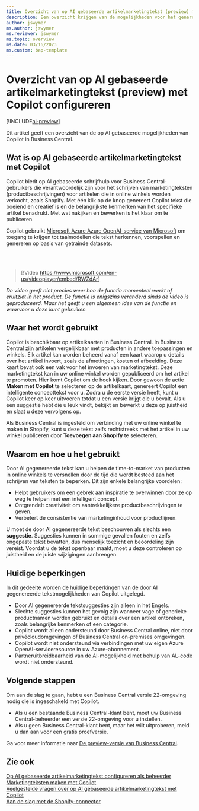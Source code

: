 ```yaml
---
title: Overzicht van op AI gebaseerde artikelmarketingtekst (preview) met Copilot configureren
description: Een overzicht krijgen van de mogelijkheden voor het genereren van AI-content in Business Central.
author: jswymer
ms.author: jswymer
ms.reviewer: jswymer
ms.topic: overview
ms.date: 03/16/2023
ms.custom: bap-template
---
```

# <a name="overview-of-ai-powered-item-marketing-text-preview-with-copilot"></a><a name="overview-of-ai-powered-item-marketing-text-preview-with-copilot"></a>Overzicht van op AI gebaseerde artikelmarketingtekst (preview) met Copilot configureren

[!INCLUDE[ai-preview](includes/ai-preview.md)]

Dit artikel geeft een overzicht van de op AI gebaseerde mogelijkheden van Copilot in Business Central.

## <a name="what-is-ai-powered-item-marketing-text-with-copilot"></a><a name="what-is-ai-powered-item-marketing-text-with-copilot"></a>Wat is op AI gebaseerde artikelmarketingtekst met Copilot

Copilot biedt op AI gebaseerde schrijfhulp voor Business Central-gebruikers die verantwoordelijk zijn voor het schrijven van marketingteksten (productbeschrijvingen) voor artikelen die in online winkels worden verkocht, zoals Shopify. Met één klik op de knop genereert Copilot tekst die boeiend en creatief is en de belangrijkste kenmerken van het specifieke artikel benadrukt. Met wat nakijken en bewerken is het klaar om te publiceren.

Copilot gebruikt [Microsoft Azure Azure OpenAI-service van Microsoft](/azure/cognitive-services/openai/overview) om toegang te krijgen tot taalmodellen die tekst herkennen, voorspellen en genereren op basis van getrainde datasets.

<br><br>  

> [!Video https://www.microsoft.com/en-us/videoplayer/embed/RWZdAr]

*De video geeft niet precies weer hoe de functie momenteel werkt of eruitziet in het product. De functie is enigszins veranderd sinds de video is geproduceerd. Maar het geeft u een algemeen idee van de functie en waarvoor u deze kunt gebruiken.*
  
## <a name="where-its-used"></a><a name="where-its-used"></a>Waar het wordt gebruikt

Copilot is beschikbaar op artikelkaarten in Business Central. In Business Central zijn artikelen vergelijkbaar met producten in andere toepassingen en winkels. Elk artikel kan worden beheerd vanaf een kaart waarop u details over het artikel invoert, zoals de afmetingen, kosten of afbeelding. Deze kaart bevat ook een vak voor het invoeren van marketingtekst. Deze marketingtekst kan in uw online winkel worden gepubliceerd om het artikel te promoten. Hier komt Copilot om de hoek kijken. Door gewoon de actie **Maken met Copilot** te selecteren op de artikelkaart, genereert Copilot een intelligente concepttekst voor u. Zodra u de eerste versie heeft, kunt u Copilot keer op keer uitvoeren totdat u een versie krijgt die u bevalt. Als u een suggestie hebt die u leuk vindt, bekijkt en bewerkt u deze op juistheid en slaat u deze vervolgens op.

Als Business Central is ingesteld om verbinding met uw online winkel te maken in Shopify, kunt u deze tekst zelfs rechtstreeks met het artikel in uw winkel publiceren door **Toevoegen aan Shopify** te selecteren.

## <a name="why-and-how-to-use-it"></a><a name="why-and-how-to-use-it"></a>Waarom en hoe u het gebruikt

Door AI gegenereerde tekst kan u helpen de time-to-market van producten in online winkels te versnellen door de tijd die wordt besteed aan het schrijven van teksten te beperken. Dit zijn enkele belangrijke voordelen:

- Helpt gebruikers om een gebrek aan inspiratie te overwinnen door ze op weg te helpen met een intelligent concept.
- Ontgrendelt creativiteit om aantrekkelijkere productbeschrijvingen te geven.
- Verbetert de consistentie van marketinginhoud voor productlijnen.

U moet de door AI gegenereerde tekst beschouwen als slechts een **suggestie**. Suggesties kunnen in sommige gevallen fouten en zelfs ongepaste tekst bevatten, dus menselijk toezicht en beoordeling zijn vereist. Voordat u de tekst openbaar maakt, moet u deze controleren op juistheid en de juiste wijzigingen aanbrengen.

## <a name="current-limitations"></a><a name="current-limitations"></a>Huidige beperkingen

In dit gedeelte worden de huidige beperkingen van de door AI gegenereerde tekstmogelijkheden van Copilot uitgelegd.

- Door AI gegenereerde tekstsuggesties zijn alleen in het Engels.
- Slechte suggesties kunnen het gevolg zijn wanneer vage of generieke productnamen worden gebruikt en details over een artikel ontbreken, zoals belangrijke kenmerken of een categorie.
- Copilot wordt alleen ondersteund door Business Central online, niet door privécloudomgevingen of Business Central on-premises omgevingen.
- Copilot wordt niet ondersteund via verbindingen met uw eigen Azure OpenAI-serviceresource in uw Azure-abonnement.
- Partneruitbreidbaarheid van de AI-mogelijkheid met behulp van AL-code wordt niet ondersteund.

## <a name="next-steps"></a><a name="next-steps"></a>Volgende stappen

Om aan de slag te gaan, hebt u een Business Central versie 22-omgeving nodig die is ingeschakeld met Copilot.

- Als u een bestaande Business Central-klant bent, moet uw Business Central-beheerder een versie 22-omgeving voor u instellen.
- Als u geen Business Central-klant bent, maar het wilt uitproberen, meld u dan aan voor een gratis proefversie.

Ga voor meer informatie naar [De preview-versie van Business Central](ai-preview-getstarted.md).  

## <a name="see-also"></a><a name="see-also"></a>Zie ook

[Op AI gebaseerde artikelmarketingtekst configureren als beheerder](enable-ai.md)  
[Marketingteksten maken met Copilot](item-marketing-text.md)  
[Veelgestelde vragen over op AI gebaseerde artikelmarketingtekst met Copilot](ai-faq.md)  
[Aan de slag met de Shopify-connector](shopify/get-started.md)  
